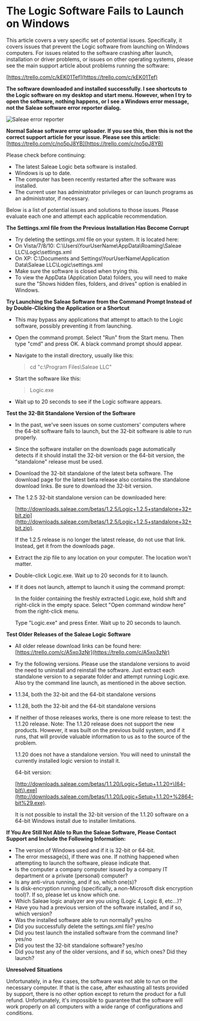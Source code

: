 # The Logic Software Fails to Launch on Windows

This article covers a very specific set of potential issues. Specifically, it covers issues that prevent the Logic software from launching on Windows computers. For issues related to the software crashing after launch, installation or driver problems, or issues on other operating systems, please see the main support article about problems running the software:

[https://trello.com/c/kEK01Tef](https://trello.com/c/kEK01Tef)

**The software downloaded and installed successfully. I see shortcuts to the Logic software on my desktop and start menu. However, when I try to open the software, nothing happens, or I see a Windows error message, not the Saleae software error reporter dialog.**

![Saleae error reporter](https://trello-attachments.s3.amazonaws.com/566f6b55b646f22a96776611/482x136/0a4c4435f07304337d40b8ed2874da14/error_reporter.png)

**Normal Saleae software error uploader. If you see this, then this is not the correct support article for your issue. Please see this article:** [https://trello.com/c/no5pJ8YB](https://trello.com/c/no5pJ8YB)

Please check before continuing:

* The latest Saleae Logic beta software is installed.
* Windows is up to date.
* The computer has been recently restarted after the software was installed.
* The current user has administrator privileges or can launch programs as an administrator, if necessary.

Below is a list of potential issues and solutions to those issues. Please evaluate each one and attempt each applicable recommendation.

**The Settings.xml file from the Previous Installation Has Become Corrupt**

* Try deleting the settings.xml file on your system. It is located here:
* On Vista/7/8/10: C:\Users\YourUserName\AppData\Roaming\Saleae LLC\Logic\settings.xml
* On XP: C:\Documents and Settings\YourUserName\Application Data\Saleae LLC\Logic\settings.xml
* Make sure the software is closed when trying this.
* To view the AppData \(Application Data\) folders, you will need to make sure the "Shows hidden files, folders, and drives" option is enabled in Windows.

**Try Launching the Saleae Software from the Command Prompt Instead of by Double-Clicking the Application or a Shortcut**

* This may bypass any applications that attempt to attach to the Logic software, possibly preventing it from launching.
* Open the command prompt. Select "Run" from the Start menu. Then type "cmd" and press OK. A black command prompt should appear.
* Navigate to the install directory, usually like this:

  > cd "c:\Program Files\Saleae LLC"

* Start the software like this:

  > Logic.exe

* Wait up to 20 seconds to see if the Logic software appears.

**Test the 32-Bit Standalone Version of the Software**

* In the past, we've seen issues on some customers' computers where the 64-bit software fails to launch, but the 32-bit software is able to run properly.
* Since the software installer on the downloads page automatically detects if it should install the 32-bit version or the 64-bit version, the "standalone" release must be used.
* Download the 32-bit standalone of the latest beta software. The download page for the latest beta release also contains the standalone download links. Be sure to download the 32-bit version.
* The 1.2.5 32-bit standalone version can be downloaded here:

  [http://downloads.saleae.com/betas/1.2.5/Logic+1.2.5+standalone+32+bit.zip](http://downloads.saleae.com/betas/1.2.5/Logic+1.2.5+standalone+32+bit.zip).

  If the 1.2.5 release is no longer the latest release, do not use that link. Instead, get it from the downloads page.

* Extract the zip file to any location on your computer. The location won't matter.
* Double-click Logic.exe. Wait up to 20 seconds for it to launch.
* If it does not launch, attempt to launch it using the command prompt:

    In the folder containing the freshly extracted Logic.exe, hold shift and right-click in the empty space. Select "Open command window here" from the right-click menu.

    Type "Logic.exe" and press Enter. Wait up to 20 seconds to launch.

**Test Older Releases of the Saleae Logic Software**

* All older release download links can be found here: [https://trello.com/c/A5xo3zNr](https://trello.com/c/A5xo3zNr)
* Try the following versions. Please use the standalone versions to avoid the need to uninstall and reinstall the software. Just extract each standalone version to a separate folder and attempt running Logic.exe. Also try the command line launch, as mentioned in the above section. 
* 1.1.34, both the 32-bit and the 64-bit standalone versions
* 1.1.28, both the 32-bit and the 64-bit standalone versions
* If neither of those releases works, there is one more release to test: the 1.1.20 release. Note: The 1.1.20 release does not support the new products. However, it was built on the previous build system, and if it runs, that will provide valuable information to us as to the source of the problem.

  1.1.20 does not have a standalone version. You will need to uninstall the currently installed logic version to install it.

  64-bit version:

  [http://downloads.saleae.com/betas/1.1.20/Logic+Setup+1.1.20+\(64-bit\).exe](http://downloads.saleae.com/betas/1.1.20/Logic+Setup+1.1.20+%2864-bit%29.exe).

  It is not possible to install the 32-bit version of the 1.1.20 software on a 64-bit Windows install due to installer limitations.

**If You Are Still Not Able to Run the Saleae Software, Please Contact Support and Include the Following Information:**

* The version of Windows used and if it is 32-bit or 64-bit.
* The error message\(s\), if there was one. If nothing happened when attempting to launch the software, please indicate that.
* Is the computer a company computer issued by a company IT department or a private \(personal\) computer?
* Is any anti-virus running, and if so, which one\(s\)?
* Is disk-encryption running \(specifically, a non-Microsoft disk encryption tool\)?. If so, please let us know which one.
* Which Saleae logic analyzer are you using \(Logic 4, Logic 8, etc...\)?
* Have you had a previous version of the software installed, and if so, which version?
* Was the installed software able to run normally? yes/no
* Did you successfully delete the settings.xml file? yes/no
* Did you test launch the installed software from the command line? yes/no
* Did you test the 32-bit standalone software? yes/no
* Did you test any of the older versions, and if so, which ones? Did they launch?

**Unresolved Situations**

Unfortunately, in a few cases, the software was not able to run on the necessary computer. If that is the case, after exhausting all tests provided by support, there is no other option except to return the product for a full refund. Unfortunately, it's impossible to guarantee that the software will work properly on all computers with a wide range of configurations and conditions.

